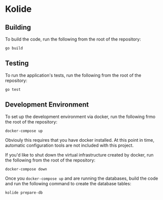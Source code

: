 # Kolide

## Building

To build the code, run the following from the root of the repository:

```
go build
```

## Testing

To run the application's tests, run the following from the root of the repository:

```
go test
```

## Development Environment

To set up the development environment via docker, run the following frmo the root of the repository:

```
docker-compose up
```

Obviouly this requires that you have docker installed. At this point in time, automatic configuration tools are not included with this project.

If you'd like to shut down the virtual infrastructure created by docker, run the following from the root of the repository:

```
docker-compose down
```

Once you `docker-compose up` and are running the databases, build the code and run the following command to create the database tables:

```
kolide prepare-db
```